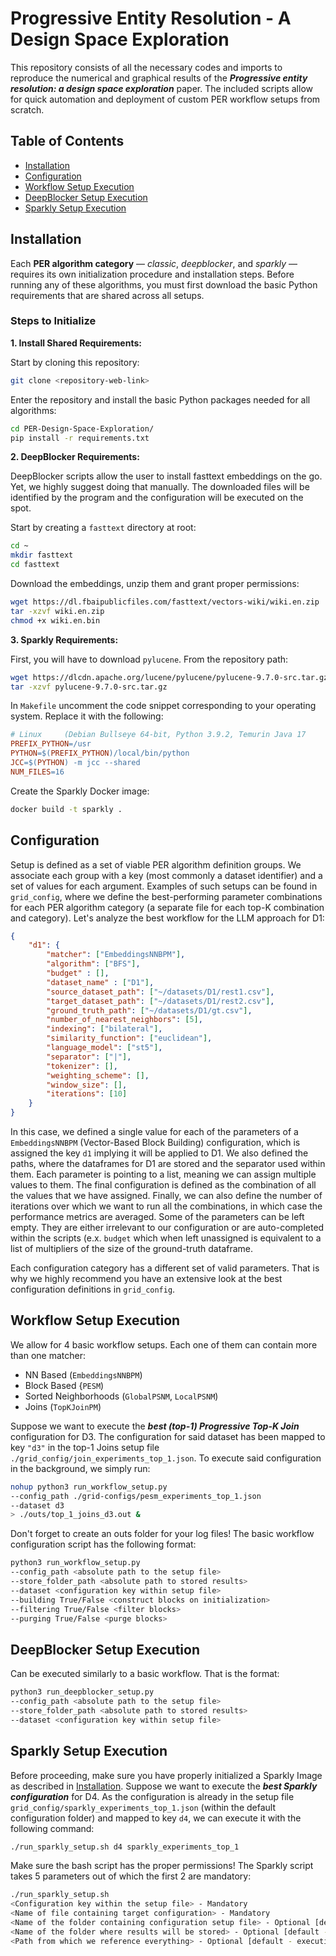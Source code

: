 # Progressive Entity Resolution - A Design Space Exploration

This repository consists of all the necessary codes and imports to reproduce the numerical and graphical
results of the ***Progressive entity resolution: a design space exploration*** paper. The included scripts
allow for quick automation and deployment of custom PER workflow setups from scratch.

## Table of Contents

- [Installation](#installation)
- [Configuration](#configuration)
- [Workflow Setup Execution](#workflow-setup-execution)
- [DeepBlocker Setup Execution](#deepblocker-setup-execution)
- [Sparkly Setup Execution](#sparkly-setup-execution)

## Installation

Each **PER algorithm category** — *classic*, *deepblocker*, and *sparkly* — requires its own initialization procedure and installation steps.
Before running any of these algorithms, you must first download the basic Python requirements that are shared across all setups.

### Steps to Initialize

**1. Install Shared Requirements:**

Start by cloning this repository:
```bash
git clone <repository-web-link>
```
Enter the repository and install the basic Python packages needed for all algorithms:
```bash
cd PER-Design-Space-Exploration/ 
pip install -r requirements.txt
```
**2. DeepBlocker Requirements:**

DeepBlocker scripts allow the user to install fasttext embeddings on the go. Yet, we highly suggest doing that manually.
The downloaded files will be identified by the program and the configuration will be executed on the spot.

Start by creating a ```fasttext``` directory at root:
```bash
cd ~
mkdir fasttext
cd fasttext
```
 Download the embeddings, unzip them and grant proper permissions:
```bash
wget https://dl.fbaipublicfiles.com/fasttext/vectors-wiki/wiki.en.zip
tar -xzvf wiki.en.zip
chmod +x wiki.en.bin
```

**3. Sparkly Requirements:**

First, you will have to download ```pylucene```. From the repository path:
```bash
wget https://dlcdn.apache.org/lucene/pylucene/pylucene-9.7.0-src.tar.gz
tar -xzvf pylucene-9.7.0-src.tar.gz 
```
In ```Makefile``` uncomment the code snippet corresponding to your operating system.
Replace it with the following:
```makefile
# Linux     (Debian Bullseye 64-bit, Python 3.9.2, Temurin Java 17
PREFIX_PYTHON=/usr
PYTHON=$(PREFIX_PYTHON)/local/bin/python
JCC=$(PYTHON) -m jcc --shared
NUM_FILES=16
```
Create the Sparkly Docker image:
```bash
docker build -t sparkly . 
```

## Configuration

Setup is defined as a set of viable PER algorithm definition groups. We associate each group with a key (most commonly a dataset identifier) and a set of values for each argument. Examples of such setups can be found in ```grid_config```, where we define the best-performing parameter combinations for each PER algorithm category (a separate file for each top-K combination and category). Let's analyze the best workflow for the LLM approach for D1:
```json
{
    "d1": {
        "matcher": ["EmbeddingsNNBPM"],
        "algorithm": ["BFS"],
        "budget" : [],
        "dataset_name" : ["D1"],
        "source_dataset_path": ["~/datasets/D1/rest1.csv"],
        "target_dataset_path": ["~/datasets/D1/rest2.csv"],
        "ground_truth_path": ["~/datasets/D1/gt.csv"],
        "number_of_nearest_neighbors": [5],
        "indexing": ["bilateral"],
        "similarity_function": ["euclidean"],
        "language_model": ["st5"],
        "separator": ["|"],
        "tokenizer": [],
        "weighting_scheme": [],
        "window_size": [],
        "iterations": [10]
    }
}
```
In this case, we defined a single value for each of the parameters of a ```EmbeddingsNNBPM``` (Vector-Based Block Building) configuration, which is assigned the key ```d1``` implying it will be applied to D1. 
We also defined the paths, where the dataframes for D1 are stored and the separator used within them. Each parameter is pointing to a list, meaning we can assign multiple values to them. The final configuration is
defined as the combination of all the values that we have assigned. Finally, we can also define the number of iterations over which we want to run all the combinations, in which case the performance metrics are averaged. 
Some of the parameters can be left empty. They are either irrelevant to our configuration or are auto-completed within the scripts
(e.x. ```budget``` which when left unassigned is equivalent to a list of multipliers of the size of the ground-truth dataframe. 

Each configuration category has a different set of valid parameters. That is why we highly recommend you have an extensive look at the best configuration definitions in ```grid_config```.

## Workflow Setup Execution

We allow for 4 basic workflow setups. Each one of them can contain more than one matcher:
* NN Based  (```EmbeddingsNNBPM```)
* Block Based {```PESM```)
* Sorted Neighborhoods (```GlobalPSNM```, ```LocalPSNM```)
* Joins (```TopKJoinPM```)

Suppose we want to execute the ***best (top-1) Progressive Top-K Join*** configuration for D3.
The configuration for said dataset has been mapped to key ```"d3"``` in the top-1 Joins setup file `./grid_config/join_experiments_top_1.json`.
To execute said configuration in the background, we simply run:
```bash
nohup python3 run_workflow_setup.py
--config_path ./grid-configs/pesm_experiments_top_1.json
--dataset d3
> ./outs/top_1_joins_d3.out &
```
Don't forget to create an outs folder for your log files!
The basic workflow configuration script has the following format:
```bash
python3 run_workflow_setup.py
--config_path <absolute path to the setup file>
--store_folder_path <absolute path to stored results>
--dataset <configuration key within setup file>
--building True/False <construct blocks on initialization>
--filtering True/False <filter blocks>
--purging True/False <purge blocks>
```
## DeepBlocker Setup Execution

Can be executed similarly to a basic workflow. That is the format:
```bash
python3 run_deepblocker_setup.py
--config_path <absolute path to the setup file>
--store_folder_path <absolute path to stored results>
--dataset <configuration key within setup file>
```

## Sparkly Setup Execution
Before proceeding, make sure you have properly initialized a Sparkly Image as described in [Installation](#installation).
Suppose we want to execute the ***best Sparkly configuration*** for D4. As the configuration is already in the setup
file ```grid_config/sparkly_experiments_top_1.json``` (within the default configuration folder) and mapped to key ```d4```,
we can execute it with the following command:

```bash
./run_sparkly_setup.sh d4 sparkly_experiments_top_1
```
Make sure the bash script has the proper permissions!
The Sparkly script takes 5 parameters out of which the first 2 are mandatory:
```bash
./run_sparkly_setup.sh
<Configuration key within the setup file> - Mandatory
<Name of file containing target configuration> - Mandatory
<Name of the folder containing configuration setup file> - Optional [default - grid_config]
<Name of the folder where results will be stored> - Optional [default - results]
<Path from which we reference everything> - Optional [default - execution path]
```

